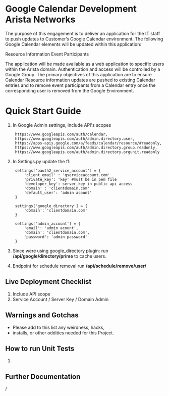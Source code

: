 Google Calendar Development Arista Networks
===========================================

The purpose of this engagement is to deliver an application for the IT staff to push updates to Customer’s Google Calendar environment. The following Google Calendar elements will be updated within this application:

Resource Information
Event Participants

The application will be made available as a web application to specific users within the Arista domain. Authentication and access will be controlled by a Google Group. The primary objectives of this application are to ensure Calendar Resource information updates are pushed to existing Calendar entries and to remove event participants from a Calendar entry once the corresponding user is removed from the Google Environment.

Quick Start Guide
=================

1. In Google Admin settings, include API's scopes

        https://www.googleapis.com/auth/calendar,
        https://www.googleapis.com/auth/admin.directory.user,
        https://apps-apis.google.com/a/feeds/calendar/resource/#readonly,
        https://www.googleapis.com/auth/admin.directory.group.readonly,
        https://www.googleapis.com/auth/admin.directory.orgunit.readonly


2. In Settings.py update the ff:

        settings['oauth2_service_account'] = {
            'client_email' : 'gserviceaccount.com'
            'private_key': 'key' #must be in pem file
            'developer_key': server_key in public api access
            'domain' : 'clientdomain.com'
            'default_user': 'admin acount'
        }

        settings['google_directory'] = {
            'domain': 'clientdomain.com'
        }

        settings['admin_account'] = {
            'email': 'admin acount',
            'domain': 'clientdomain.com',
            'password': 'admin password'
        }


3. Since were using google_directory plugin: run **/api/google/directory/prime** to cache users.

4. Endpoint for schedule removal run **/api/schedule/remove/user/<email>**



Live Deployment Checklist
-------------------------

 1. Include API scope
 2. Service Account / Server Key / Domain Admin


Warnings and Gotchas
---------------------------
 * Please add to this list any weirdness, hacks,
 * installs, or other oddities needed for this Project.


How to run Unit Tests
-----------------------
1.


Further Documentation
----------------------
/

